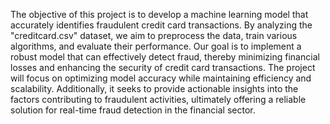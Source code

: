 The objective of this project is to develop a machine learning model that accurately identifies fraudulent credit card transactions. By analyzing the "creditcard.csv" dataset, we aim to preprocess the data, train various algorithms, and evaluate their performance. Our goal is to implement a robust model that can effectively detect fraud, thereby minimizing financial losses and enhancing the security of credit card transactions. The project will focus on optimizing model accuracy while maintaining efficiency and scalability. Additionally, it seeks to provide actionable insights into the factors contributing to fraudulent activities, ultimately offering a reliable solution for real-time fraud detection in the financial sector.
